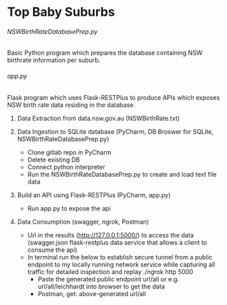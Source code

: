 # Top Baby Suburbs

<h6>NSWBirthRateDatabasePrep.py</h6>
Basic Python program which prepares the database containing NSW birthrate information per suburb.

<h6>app.py</h6>

Flask program which uses Flask-RESTPlus to produce APIs which exposes NSW birth rate data residing in the database.



  
  
1. Data Extraction from data.nsw.gov.au (NSWBirthRate.txt)  
2. Data Ingestion to SQLite database (PyCharm, DB Broswer for SQLite, NSWBirthRateDatabasePrep.py)  
    - Clone gitlab repo in PyCharm
    - Delete existing DB
    - Connect python interpreter
    - Run the NSWBirthRateDatabasePrep.py to create and load text file data

3. Build an API using Flask-RESTPlus (PyCharm, app.py)  
    - Run app.py to expose the api

4. Data Consumption (swagger, ngrok, Postman)
    - Url in the results (http://127.0.0.1:5000/) to access the data (swagger.json flask-restplus data service that allows a client to consume the api)
    - In terminal run the below to establish secure tunnel from a public endpoint to my locally running network service while capturing all traffic for detailed inspection and replay
      ./ngrok http 5000
        - Paste the generated public endpoint url/all or e.g. url/all/leichhardt into browser to get the data
        - Postman, get: above-generated url/all
